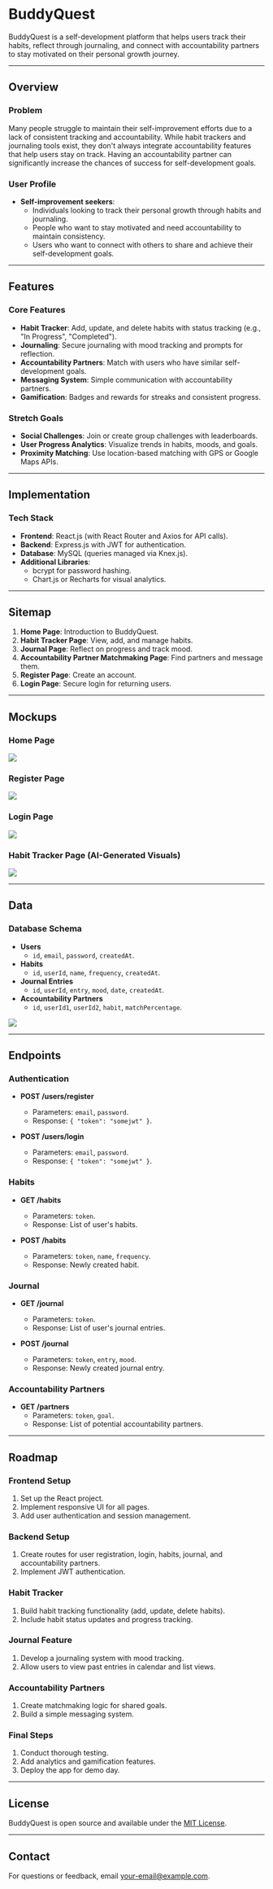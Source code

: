 # **BuddyQuest**

BuddyQuest is a self-development platform that helps users track their habits, reflect through journaling, and connect with accountability partners to stay motivated on their personal growth journey.

---

## **Overview**

### **Problem**
Many people struggle to maintain their self-improvement efforts due to a lack of consistent tracking and accountability. While habit trackers and journaling tools exist, they don't always integrate accountability features that help users stay on track. Having an accountability partner can significantly increase the chances of success for self-development goals.

### **User Profile**
- **Self-improvement seekers**:
  - Individuals looking to track their personal growth through habits and journaling.
  - People who want to stay motivated and need accountability to maintain consistency.
  - Users who want to connect with others to share and achieve their self-development goals.

---

## **Features**

### **Core Features**
- **Habit Tracker**: Add, update, and delete habits with status tracking (e.g., "In Progress", "Completed").
- **Journaling**: Secure journaling with mood tracking and prompts for reflection.
- **Accountability Partners**: Match with users who have similar self-development goals.
- **Messaging System**: Simple communication with accountability partners.
- **Gamification**: Badges and rewards for streaks and consistent progress.

### **Stretch Goals**
- **Social Challenges**: Join or create group challenges with leaderboards.
- **User Progress Analytics**: Visualize trends in habits, moods, and goals.
- **Proximity Matching**: Use location-based matching with GPS or Google Maps APIs.

---

## **Implementation**

### **Tech Stack**
- **Frontend**: React.js (with React Router and Axios for API calls).
- **Backend**: Express.js with JWT for authentication.
- **Database**: MySQL (queries managed via Knex.js).
- **Additional Libraries**:
  - bcrypt for password hashing.
  - Chart.js or Recharts for visual analytics.

---

## **Sitemap**
1. **Home Page**: Introduction to BuddyQuest.
2. **Habit Tracker Page**: View, add, and manage habits.
3. **Journal Page**: Reflect on progress and track mood.
4. **Accountability Partner Matchmaking Page**: Find partners and message them.
5. **Register Page**: Create an account.
6. **Login Page**: Secure login for returning users.

---

## **Mockups**

### **Home Page**
![](../Assets/Homepage.png)

### **Register Page**
![](../Assets/Register.png)

### **Login Page**
![](../Assets/Login.png)

### **Habit Tracker Page (AI-Generated Visuals)**
![](../Assets/AI%20gen%20Image.webp)

---

## **Data**

### **Database Schema**
- **Users**
  - `id`, `email`, `password`, `createdAt`.
- **Habits**
  - `id`, `userId`, `name`, `frequency`, `createdAt`.
- **Journal Entries**
  - `id`, `userId`, `entry`, `mood`, `date`, `createdAt`.
- **Accountability Partners**
  - `id`, `userId1`, `userId2`, `habit`, `matchPercentage`.

![](../Assets/SQL.png)

---

## **Endpoints**

### **Authentication**
- **POST /users/register**
  - Parameters: `email`, `password`.
  - Response: `{ "token": "somejwt" }`.

- **POST /users/login**
  - Parameters: `email`, `password`.
  - Response: `{ "token": "somejwt" }`.

### **Habits**
- **GET /habits**
  - Parameters: `token`.
  - Response: List of user's habits.

- **POST /habits**
  - Parameters: `token`, `name`, `frequency`.
  - Response: Newly created habit.

### **Journal**
- **GET /journal**
  - Parameters: `token`.
  - Response: List of user's journal entries.

- **POST /journal**
  - Parameters: `token`, `entry`, `mood`.
  - Response: Newly created journal entry.

### **Accountability Partners**
- **GET /partners**
  - Parameters: `token`, `goal`.
  - Response: List of potential accountability partners.

---

## **Roadmap**

### **Frontend Setup**
1. Set up the React project.
2. Implement responsive UI for all pages.
3. Add user authentication and session management.

### **Backend Setup**
1. Create routes for user registration, login, habits, journal, and accountability partners.
2. Implement JWT authentication.

### **Habit Tracker**
1. Build habit tracking functionality (add, update, delete habits).
2. Include habit status updates and progress tracking.

### **Journal Feature**
1. Develop a journaling system with mood tracking.
2. Allow users to view past entries in calendar and list views.

### **Accountability Partners**
1. Create matchmaking logic for shared goals.
2. Build a simple messaging system.

### **Final Steps**
1. Conduct thorough testing.
2. Add analytics and gamification features.
3. Deploy the app for demo day.

---

## **License**
BuddyQuest is open source and available under the [MIT License](LICENSE).

---

## **Contact**
For questions or feedback, email [your-email@example.com](mailto:your-email@example.com).
